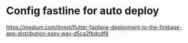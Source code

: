 
# Config fastline for auto deploy
https://medium.com/itnext/flutter-fastlane-deployment-to-the-firebase-app-distribution-easy-way-d5ca2fbdcdf9

